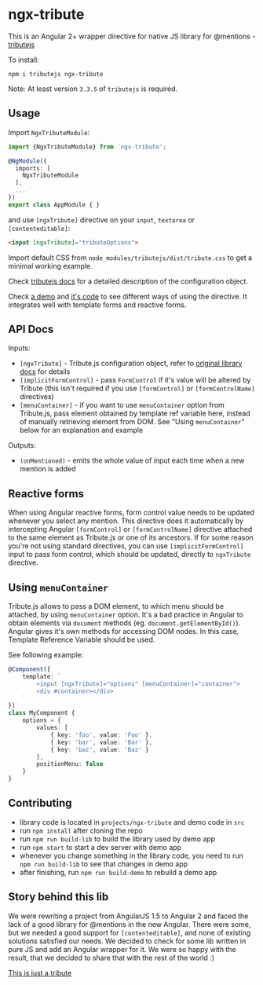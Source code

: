 # ngx-tribute

This is an Angular 2+ wrapper directive for native JS library for @mentions - [tributejs](https://github.com/zurb/tribute)

To install:
```
npm i tributejs ngx-tribute
```

Note: At least version `3.3.5` of `tributejs` is required.

Usage
--

Import `NgxTributeModule`:

```typescript
import {NgxTributeModule} from 'ngx-tribute';

@NgModule({
  imports: [
    NgxTributeModule
  ],
  ...
})
export class AppModule { }
```

and use `[ngxTribute]` directive on your `input`, `textarea` or `[contenteditable]`:

```html
<input [ngxTribute]="tributeOptions">
```

Import default CSS from `node_modules/tributejs/dist/tribute.css` to get a minimal working example.

Check [tributejs docs](https://github.com/zurb/tribute#a-collection) for a detailed description of the configuration object.

Check [a demo](https://ladderio.github.io/ngx-tribute/) and [it's code](https://github.com/ladderio/ngx-tribute/blob/master/src/app/app.component.ts)
to see different ways of using the directive. It integrates well with template forms and reactive forms.

API Docs
--

Inputs:

- `[ngxTribute]` - Tribute.js configuration object, refer to [original library docs](https://github.com/zurb/tribute#a-collection) for details
- `[implicitFormControl]` - pass `FormControl` if it's value will be altered by Tribute
  (this isn't required if you use `[formControl]` or `[formControlName]` directives)
- `[menuContainer]` - if you want to use `menuContainer` option from Tribute.js, pass element obtained
  by template ref variable here, instead of manually retrieving element from DOM. See "Using `menuContainer`"
  below for an explanation and example
  
Outputs:

- `(onMentioned)` - emits the whole value of input each time when a new mention is added

Reactive forms
--

When using Angular reactive forms, form control value needs to be updated whenever you select any mention.
This directive does it automatically by intercepting Angular `[formControl]` or `[formControlName]`
directive attached to the same element as Tribute.js or one of its ancestors.
If for some reason you're not using standard directives, you can use `[implicitFormControl]`
input to pass form control, which should be updated, directly to `ngxTribute` directive.

Using `menuContainer`
--

Tribute.js allows to pass a DOM element, to which menu should be attached, by using `menuContainer` option.
It's a bad practice in Angular to obtain elements via `document` methods (eg. `document.getElementById()`).
Angular gives it's own methods for accessing DOM nodes. In this case, Template Reference Variable should be used.

See following example:
```typescript
@Component({
    template: `
        <input [ngxTribute]="options" [menuContainer]="container">
        <div #container></div>
    `
})
class MyComponent {
    options = {
        values: [
            { key: 'foo', value: 'Foo' },
            { key: 'bar', value: 'Bar' },
            { key: 'baz', value: 'Baz' }
        ],
        positionMenu: false
    }
}
```

Contributing
--

- library code is located in `projects/ngx-tribute` and demo code in `src`
- run `npm install` after cloning the repo
- run `npm run build-lib` to build the library used by demo app
- run `npm start` to start a dev server with demo app
- whenever you change something in the library code, you need to run `npm run build-lib` to see that changes in demo app
- after finishing, run `npm run build-demo` to rebuild a demo app

Story behind this lib
--

We were rewriting a project from AngularJS 1.5 to Angular 2 and faced the lack of a good library for @mentions in the new Angular.
There were some, but we needed a good support for `[contenteditable]`, and none of existing solutions satisfied our needs.
We decided to check for some lib written in pure JS and add an Angular wrapper for it.
We were so happy with the result, that we decided to share that with the rest of the world :)

[This is just a tribute](https://www.youtube.com/watch?v=_lK4cX5xGiQ)